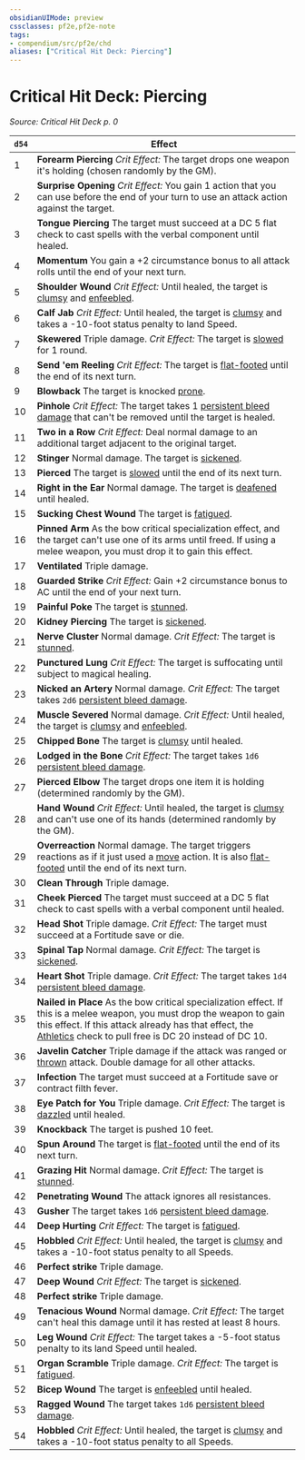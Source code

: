```yaml
---
obsidianUIMode: preview
cssclasses: pf2e,pf2e-note
tags:
- compendium/src/pf2e/chd
aliases: ["Critical Hit Deck: Piercing"]
---
```

# Critical Hit Deck: Piercing  
*Source: Critical Hit Deck p. 0*  

| `d54` | Effect |
|-------|--------|
| 1 | **Forearm Piercing** _Crit Effect:_ The target drops one weapon it's holding (chosen randomly by the GM). |
| 2 | **Surprise Opening** _Crit Effect:_ You gain 1 action that you can use before the end of your turn to use an attack action against the target. |
| 3 | **Tongue Piercing** The target must succeed at a DC 5 flat check to cast spells with the verbal component until healed. |
| 4 | **Momentum** You gain a +2 circumstance bonus to all attack rolls until the end of your next turn. |
| 5 | **Shoulder Wound** _Crit Effect:_ Until healed, the target is [clumsy](rules/conditions.md#Clumsy) and [enfeebled](rules/conditions.md#Enfeebled). |
| 6 | **Calf Jab** _Crit Effect:_ Until healed, the target is [clumsy](rules/conditions.md#Clumsy) and takes a -10-foot status penalty to land Speed. |
| 7 | **Skewered** Triple damage. _Crit Effect:_ The target is [slowed](rules/conditions.md#Slowed) for 1 round. |
| 8 | **Send 'em Reeling** _Crit Effect:_ The target is [flat-footed](rules/conditions.md#Flat-footed) until the end of its next turn. |
| 9 | **Blowback** The target is knocked [prone](rules/conditions.md#Prone). |
| 10 | **Pinhole** _Crit Effect:_ The target takes 1 [persistent bleed damage](rules/conditions.md#Persistent%20Damage) that can't be removed until the target is healed. |
| 11 | **Two in a Row** _Crit Effect:_ Deal normal damage to an additional target adjacent to the original target. |
| 12 | **Stinger** Normal damage. The target is [sickened](rules/conditions.md#Sickened). |
| 13 | **Pierced** The target is [slowed](rules/conditions.md#Slowed) until the end of its next turn. |
| 14 | **Right in the Ear** Normal damage. The target is [deafened](rules/conditions.md#Deafened) until healed. |
| 15 | **Sucking Chest Wound** The target is [fatigued](rules/conditions.md#Fatigued). |
| 16 | **Pinned Arm** As the bow critical specialization effect, and the target can't use one of its arms until freed. If using a melee weapon, you must drop it to gain this effect. |
| 17 | **Ventilated** Triple damage. |
| 18 | **Guarded Strike** _Crit Effect:_ Gain +2 circumstance bonus to AC until the end of your next turn. |
| 19 | **Painful Poke** The target is [stunned](rules/conditions.md#Stunned). |
| 20 | **Kidney Piercing** The target is [sickened](rules/conditions.md#Sickened). |
| 21 | **Nerve Cluster** Normal damage. _Crit Effect:_ The target is [stunned](rules/conditions.md#Stunned). |
| 22 | **Punctured Lung** _Crit Effect:_ The target is suffocating until subject to magical healing. |
| 23 | **Nicked an Artery** Normal damage. _Crit Effect:_ The target takes `2d6` [persistent bleed damage](rules/conditions.md#Persistent%20Damage). |
| 24 | **Muscle Severed** Normal damage. _Crit Effect:_ Until healed, the target is [clumsy](rules/conditions.md#Clumsy) and [enfeebled](rules/conditions.md#Enfeebled). |
| 25 | **Chipped Bone** The target is [clumsy](rules/conditions.md#Clumsy) until healed. |
| 26 | **Lodged in the Bone** _Crit Effect:_ The target takes `1d6` [persistent bleed damage](rules/conditions.md#Persistent%20Damage). |
| 27 | **Pierced Elbow** The target drops one item it is holding (determined randomly by the GM). |
| 28 | **Hand Wound** _Crit Effect:_ Until healed, the target is [clumsy](rules/conditions.md#Clumsy) and can't use one of its hands (determined randomly by the GM). |
| 29 | **Overreaction** Normal damage. The target triggers reactions as if it just used a [move](rules/traits/move.md "Move Combat Trait") action. It is also [flat-footed](rules/conditions.md#Flat-footed) until the end of its next turn. |
| 30 | **Clean Through** Triple damage. |
| 31 | **Cheek Pierced** The target must succeed at a DC 5 flat check to cast spells with a verbal component until healed. |
| 32 | **Head Shot** Triple damage. _Crit Effect:_ The target must succeed at a Fortitude save or die. |
| 33 | **Spinal Tap** Normal damage. _Crit Effect:_ The target is [sickened](rules/conditions.md#Sickened). |
| 34 | **Heart Shot** Triple damage. _Crit Effect:_ The target takes `1d4` [persistent bleed damage](rules/conditions.md#Persistent%20Damage). |
| 35 | **Nailed in Place** As the bow critical specialization effect. If this is a melee weapon, you must drop the weapon to gain this effect. If this attack already has that effect, the [Athletics](compendium/skills.md#Athletics) check to pull free is DC 20 instead of DC 10. |
| 36 | **Javelin Catcher** Triple damage if the attack was ranged or [thrown](rules/traits/thrown.md "Thrown Weapon Trait") attack. Double damage for all other attacks. |
| 37 | **Infection** The target must succeed at a Fortitude save or contract filth fever. |
| 38 | **Eye Patch for You** Triple damage. _Crit Effect:_ The target is [dazzled](rules/conditions.md#Dazzled) until healed. |
| 39 | **Knockback** The target is pushed 10 feet. |
| 40 | **Spun Around** The target is [flat-footed](rules/conditions.md#Flat-footed) until the end of its next turn. |
| 41 | **Grazing Hit** Normal damage. _Crit Effect:_ The target is [stunned](rules/conditions.md#Stunned). |
| 42 | **Penetrating Wound** The attack ignores all resistances. |
| 43 | **Gusher** The target takes `1d6` [persistent bleed damage](rules/conditions.md#Persistent%20Damage). |
| 44 | **Deep Hurting** _Crit Effect:_ The target is [fatigued](rules/conditions.md#Fatigued). |
| 45 | **Hobbled** _Crit Effect:_ Until healed, the target is [clumsy](rules/conditions.md#Clumsy) and takes a -10-foot status penalty to all Speeds. |
| 46 | **Perfect strike** Triple damage. |
| 47 | **Deep Wound** _Crit Effect:_ The target is [sickened](rules/conditions.md#Sickened). |
| 48 | **Perfect strike** Triple damage. |
| 49 | **Tenacious Wound** Normal damage. _Crit Effect:_ The target can't heal this damage until it has rested at least 8 hours. |
| 50 | **Leg Wound** _Crit Effect:_ The target takes a -5-foot status penalty to its land Speed until healed. |
| 51 | **Organ Scramble** Triple damage. _Crit Effect:_ The target is [fatigued](rules/conditions.md#Fatigued). |
| 52 | **Bicep Wound** The target is [enfeebled](rules/conditions.md#Enfeebled) until healed. |
| 53 | **Ragged Wound** The target takes `1d6` [persistent bleed damage](rules/conditions.md#Persistent%20Damage). |
| 54 | **Hobbled** _Crit Effect:_ Until healed, the target is [clumsy](rules/conditions.md#Clumsy) and takes a -10-foot status penalty to all Speeds. |